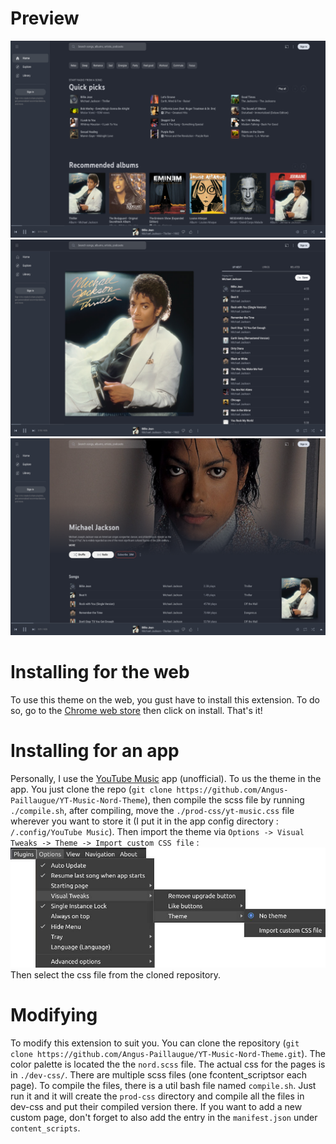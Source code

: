
# Preview

![Home page](store/Img_1.png)
![Playing music](store/Img_2.png)
![Artist page](store/Img_3.png)


# Installing for the web

To use this theme on the web, you gust have to install this extension. To do so, go to the [Chrome web store](https://github.com/Angus-Paillaugue/YT-Music-Nord-Theme) then click on install. That's it!


# Installing for an app

Personally, I use the [YouTube Music](https://github.com/th-ch/youtube-music) app (unofficial). To us the theme in the app. You just clone the repo (`git clone https://github.com/Angus-Paillaugue/YT-Music-Nord-Theme`), then compile the scss file by running `./compile.sh`, after compiling, move the `./prod-css/yt-music.css` file wherever you want to store it (I put it in the app config directory : `/.config/YouTube Music`). Then import the theme via `Options -> Visual Tweaks -> Theme -> Import custom CSS file` : 
![alt text](store/import_yt_app_diagram.jpg)
Then select the css file from the cloned repository.

# Modifying

To modify this extension to suit you. You can clone the repository (`git clone https://github.com/Angus-Paillaugue/YT-Music-Nord-Theme.git`).
The color palette is located the the `nord.scss` file.
The actual css for the pages is in `./dev-css/`. There are multiple scss files (one fcontent_scriptsor each page). To compile the files, there is a util bash file named `compile.sh`. Just run it and it will create the `prod-css` directory and compile all the files in dev-css and put their compiled version there.
If you want to add a new custom page, don't forget to also add the entry in the `manifest.json` under `content_scripts`.